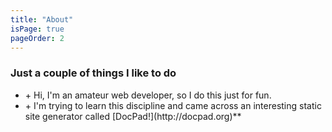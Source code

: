 ```yaml
---
title: "About"
isPage: true
pageOrder: 2
---
```

<div class="i-like panel panel-default">
	<h3>Just a couple of things I like to do</h3>
	<ul>
		<li>+ Hi, I'm an amateur web developer, so I do this just for fun.</li>
		<li>+ I'm trying to learn this discipline and came across an interesting static site generator called [DocPad!](http://docpad.org)**</li>
	</ul>
</div>